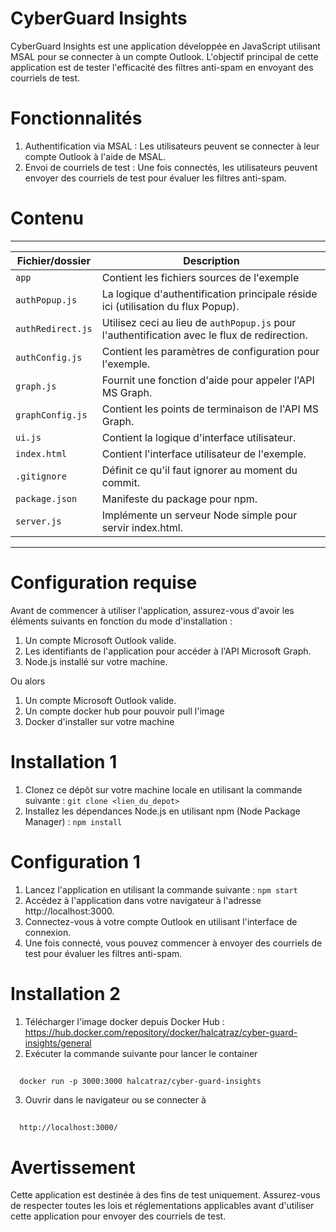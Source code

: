 # CyberGuard Insights

CyberGuard Insights est une application développée en JavaScript utilisant MSAL pour se connecter à un compte Outlook. L'objectif principal de cette application est de tester l'efficacité des filtres anti-spam en envoyant des courriels de test.

# Fonctionnalités

   1. Authentification via MSAL : Les utilisateurs peuvent se connecter à leur compte Outlook à l'aide de MSAL.
   2. Envoi de courriels de test : Une fois connectés, les utilisateurs peuvent envoyer des courriels de test pour évaluer les filtres anti-spam.

# Contenu
------------------------------------------------------------------------------------------------------------------
| Fichier/dossier  | Description                                                                                  |
|-------------------|---------------------------------------------------------------------------------------------|
| `app`             | Contient les fichiers sources de l'exemple                                                  |
| `authPopup.js`    | La logique d'authentification principale réside ici  (utilisation du flux Popup).           |
| `authRedirect.js` | Utilisez ceci au lieu de `authPopup.js` pour l'authentification avec le flux de redirection.|
| `authConfig.js`   | Contient les paramètres de configuration pour l'exemple.                                    |
| `graph.js`        | Fournit une fonction d'aide pour appeler l'API MS Graph.                                    |
| `graphConfig.js`  | Contient les points de terminaison de l'API MS Graph.                                       |
| `ui.js`           | Contient la logique d'interface utilisateur.                                                |
| `index.html`      | Contient l'interface utilisateur de l'exemple.                                              |
| `.gitignore`      | Définit ce qu'il faut ignorer au moment du commit.                                          |
| `package.json`    | Manifeste du package pour npm.                                                              |
| `server.js`       | Implémente un serveur Node simple pour servir index.html.                                   |
------------------------------------------------------------------------------------------------------------------

# Configuration requise

Avant de commencer à utiliser l'application, assurez-vous d'avoir les éléments suivants en fonction du mode d'installation :

   1. Un compte Microsoft Outlook valide.
   2. Les identifiants de l'application pour accéder à l'API Microsoft Graph.
   3. Node.js installé sur votre machine.

Ou alors
   1. Un compte Microsoft Outlook valide.
   2. Un compte docker hub pour pouvoir pull l'image
   3. Docker d'installer sur votre machine

# Installation 1

1. Clonez ce dépôt sur votre machine locale en utilisant la commande suivante : `git clone <lien_du_depot>`
2. Installez les dépendances Node.js en utilisant npm (Node Package Manager) : `npm install`

# Configuration 1

1. Lancez l'application en utilisant la commande suivante : `npm start`
2. Accédez à l'application dans votre navigateur à l'adresse http://localhost:3000.
3. Connectez-vous à votre compte Outlook en utilisant l'interface de connexion.
4. Une fois connecté, vous pouvez commencer à envoyer des courriels de test pour évaluer les filtres anti-spam.

# Installation 2

1. Télécharger l'image docker depuis Docker Hub : https://hub.docker.com/repository/docker/halcatraz/cyber-guard-insights/general
2. Exécuter la commande suivante pour lancer le container
##
      docker run -p 3000:3000 halcatraz/cyber-guard-insights
3. Ouvrir dans le navigateur ou se connecter à
##
      http://localhost:3000/

# Avertissement

Cette application est destinée à des fins de test uniquement. Assurez-vous de respecter toutes les lois et réglementations applicables avant d'utiliser cette application pour envoyer des courriels de test.
